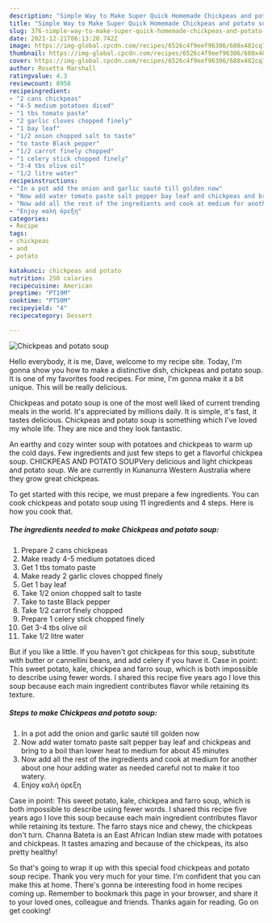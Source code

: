 ```yaml
---
description: "Simple Way to Make Super Quick Homemade Chickpeas and potato soup"
title: "Simple Way to Make Super Quick Homemade Chickpeas and potato soup"
slug: 376-simple-way-to-make-super-quick-homemade-chickpeas-and-potato-soup
date: 2021-12-21T06:13:20.742Z
image: https://img-global.cpcdn.com/recipes/6526c4f9eef96306/680x482cq70/chickpeas-and-potato-soup-recipe-main-photo.jpg
thumbnail: https://img-global.cpcdn.com/recipes/6526c4f9eef96306/680x482cq70/chickpeas-and-potato-soup-recipe-main-photo.jpg
cover: https://img-global.cpcdn.com/recipes/6526c4f9eef96306/680x482cq70/chickpeas-and-potato-soup-recipe-main-photo.jpg
author: Rosetta Marshall
ratingvalue: 4.3
reviewcount: 8958
recipeingredient:
- "2 cans chickpeas"
- "4-5 medium potatoes diced"
- "1 tbs tomato paste"
- "2 garlic cloves chopped finely"
- "1 bay leaf"
- "1/2 onion chopped salt to taste"
- "to taste Black pepper"
- "1/2 carrot finely chopped"
- "1 celery stick chopped finely"
- "3-4 tbs olive oil"
- "1/2 litre water"
recipeinstructions:
- "In a pot add the onion and garlic sauté till golden now"
- "Now add water tomato paste salt pepper bay leaf and chickpeas and bring to a boil than lower heat to medium for about 45 minutes"
- "Now add all the rest of the ingredients and cook at medium for another about one hour adding water as needed careful not to make it too watery."
- "Enjoy καλή όρεξη"
categories:
- Recipe
tags:
- chickpeas
- and
- potato

katakunci: chickpeas and potato 
nutrition: 250 calories
recipecuisine: American
preptime: "PT19M"
cooktime: "PT50M"
recipeyield: "4"
recipecategory: Dessert

---
```



![Chickpeas and potato soup](https://img-global.cpcdn.com/recipes/6526c4f9eef96306/680x482cq70/chickpeas-and-potato-soup-recipe-main-photo.jpg)

Hello everybody, it is me, Dave, welcome to my recipe site. Today, I'm gonna show you how to make a distinctive dish, chickpeas and potato soup. It is one of my favorites food recipes. For mine, I'm gonna make it a bit unique. This will be really delicious.

Chickpeas and potato soup is one of the most well liked of current trending meals in the world. It's appreciated by millions daily. It is simple, it's fast, it tastes delicious. Chickpeas and potato soup is something which I've loved my whole life. They are nice and they look fantastic.

An earthy and cozy winter soup with potatoes and chickpeas to warm up the cold days. Few ingredients and just few steps to get a flavorful chickpea soup. CHICKPEAS AND POTATO SOUPVery delicious and light chickpeas and potato soup. We are currently in Kunanurra Western Australia where they grow great chickpeas.


To get started with this recipe, we must prepare a few ingredients. You can cook chickpeas and potato soup using 11 ingredients and 4 steps. Here is how you cook that.

<!--inarticleads1-->

##### The ingredients needed to make Chickpeas and potato soup:

1. Prepare 2 cans chickpeas
1. Make ready 4-5 medium potatoes diced
1. Get 1 tbs tomato paste
1. Make ready 2 garlic cloves chopped finely
1. Get 1 bay leaf
1. Take 1/2 onion chopped salt to taste
1. Take to taste Black pepper
1. Take 1/2 carrot finely chopped
1. Prepare 1 celery stick chopped finely
1. Get 3-4 tbs olive oil
1. Take 1/2 litre water


But if you like a little. If you haven&#39;t got chickpeas for this soup, substitute with butter or cannellini beans, and add celery if you have it. Case in point: This sweet potato, kale, chickpea and farro soup, which is both impossible to describe using fewer words. I shared this recipe five years ago I love this soup because each main ingredient contributes flavor while retaining its texture. 

<!--inarticleads2-->

##### Steps to make Chickpeas and potato soup:

1. In a pot add the onion and garlic sauté till golden now
1. Now add water tomato paste salt pepper bay leaf and chickpeas and bring to a boil than lower heat to medium for about 45 minutes
1. Now add all the rest of the ingredients and cook at medium for another about one hour adding water as needed careful not to make it too watery.
1. Enjoy καλή όρεξη


Case in point: This sweet potato, kale, chickpea and farro soup, which is both impossible to describe using fewer words. I shared this recipe five years ago I love this soup because each main ingredient contributes flavor while retaining its texture. The farro stays nice and chewy, the chickpeas don&#39;t turn. Channa Bateta is an East African Indian stew made with potatoes and chickpeas. It tastes amazing and because of the chickpeas, its also pretty healthy! 

So that's going to wrap it up with this special food chickpeas and potato soup recipe. Thank you very much for your time. I'm confident that you can make this at home. There's gonna be interesting food in home recipes coming up. Remember to bookmark this page in your browser, and share it to your loved ones, colleague and friends. Thanks again for reading. Go on get cooking!
